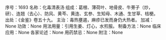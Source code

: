 序号：1693
名称：化毒清表汤
组成：葛根、薄荷叶、地骨皮、牛蒡子（炒，研）、连翘（去心）、防风、黄芩、黄连、玄参、生知母、木通、生甘草、桔梗。
出处：《金鉴》卷五十九。
主治：毒热壅遏，麻疹已发而身仍大热者。
加减：None
功效：None
用法用量：引用生姜、灯心，水煎服。
制备方法：None
临床应用：None
各家论述：None
用药禁忌：None
附注：None
